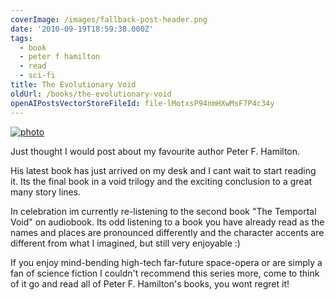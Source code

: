 ```yaml
---
coverImage: /images/fallback-post-header.png
date: '2010-09-19T18:59:38.000Z'
tags:
  - book
  - peter f hamilton
  - read
  - sci-fi
title: The Evolutionary Void
oldUrl: /books/the-evolutionary-void
openAIPostsVectorStoreFileId: file-lMotxsP94nmHXwMsF7P4c34y
---
```


[![](/wp-content/uploads/2010/09/photo.jpg "photo")](/wp-content/uploads/2010/09/photo.jpg)

Just thought I would post about my favourite author Peter F. Hamilton.

<!-- more -->

His latest book has just arrived on my desk and I cant wait to start reading it. Its the final book in a void trilogy and the exciting conclusion to a great many story lines.

In celebration im currently re-listening to the second book "The Temportal Void" on audiobook. Its odd listening to a book you have already read as the names and places are pronounced differently and the character accents are different from what I imagined, but still very enjoyable :)

If you enjoy mind-bending high-tech far-future space-opera or are simply a fan of science fiction I couldn't recommend this series more, come to think of it go and read all of Peter F. Hamilton's books, you wont regret it!
